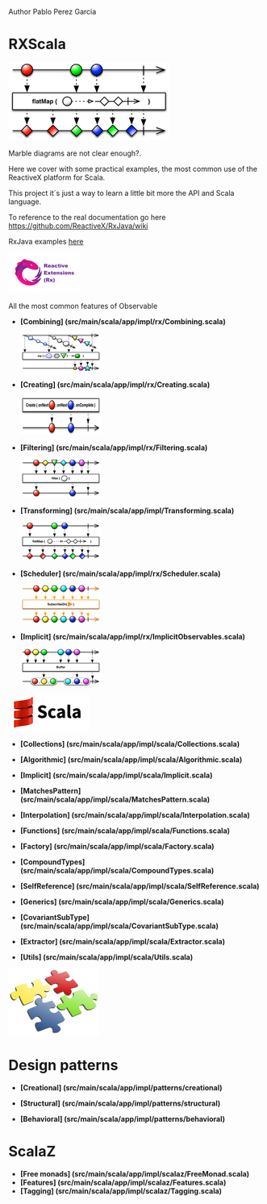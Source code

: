 Author Pablo Perez Garcia 

# RXScala

![My image](src/main/resources/img/flatMap.png)

Marble diagrams are not clear enough?.

Here we cover with some practical examples, the most common use of the ReactiveX platform for Scala.

This project it´s just a way to learn a little bit more the API and Scala language.

To reference to the real documentation go here https://github.com/ReactiveX/RxJava/wiki

RxJava examples [here](https://github.com/politrons/reactive)

 ![My image](src/main/resources/img/rsz_reactive-extensions.png)
 
All the most common features of Observable

* **[Combining] (src/main/scala/app/impl/rx/Combining.scala)**

    ![My image](src/main/resources/img/rsz_1zipo.png)

* **[Creating] (src/main/scala/app/impl/rx/Creating.scala)**

    ![My image](src/main/resources/img/rsz_1createc.png)

    
* **[Filtering] (src/main/scala/app/impl/rx/Filtering.scala)**

    ![My image](src/main/resources/img/rsz_1filter.png)


* **[Transforming] (src/main/scala/app/impl/Transforming.scala)**

    ![My image](src/main/resources/img/rsz_flatmap.png)
    
* **[Scheduler] (src/main/scala/app/impl/rx/Scheduler.scala)**

    ![My image](src/main/resources/img/rsz_2subscribeonc.png)
    
* **[Implicit] (src/main/scala/app/impl/rx/ImplicitObservables.scala)**
        
    ![My image](src/main/resources/img/rsz_1buffer.png)

![My image](src/main/resources/img/rsz_scala.gif)


* **[Collections] (src/main/scala/app/impl/scala/Collections.scala)**

* **[Algorithmic] (src/main/scala/app/impl/scala/Algorithmic.scala)**

* **[Implicit] (src/main/scala/app/impl/scala/Implicit.scala)**

* **[MatchesPattern] (src/main/scala/app/impl/scala/MatchesPattern.scala)**

* **[Interpolation] (src/main/scala/app/impl/scala/Interpolation.scala)**

* **[Functions] (src/main/scala/app/impl/scala/Functions.scala)**

* **[Factory] (src/main/scala/app/impl/scala/Factory.scala)**

* **[CompoundTypes] (src/main/scala/app/impl/scala/CompoundTypes.scala)**

* **[SelfReference] (src/main/scala/app/impl/scala/SelfReference.scala)**

* **[Generics] (src/main/scala/app/impl/scala/Generics.scala)**

* **[CovariantSubType] (src/main/scala/app/impl/scala/CovariantSubType.scala)**

* **[Extractor] (src/main/scala/app/impl/scala/Extractor.scala)**

* **[Utils] (src/main/scala/app/impl/scala/Utils.scala)**


![My image](src/main/resources/img/design.png)
# Design patterns

* **[Creational] (src/main/scala/app/impl/patterns/creational)**

* **[Structural] (src/main/scala/app/impl/patterns/structural)**

* **[Behavioral] (src/main/scala/app/impl/patterns/behavioral)**

# ScalaZ

* **[Free monads] (src/main/scala/app/impl/scalaz/FreeMonad.scala)**
* **[Features] (src/main/scala/app/impl/scalaz/Features.scala)**
* **[Tagging] (src/main/scala/app/impl/scalaz/Tagging.scala)**

